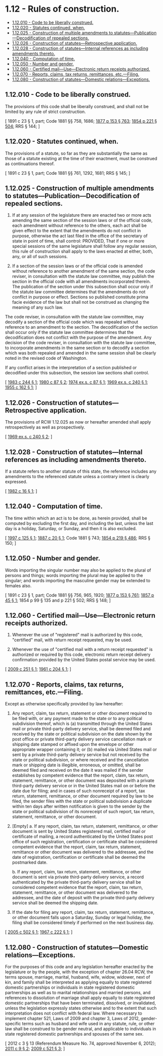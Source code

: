 # 1.12 - Rules of construction.
* [1.12.010 - Code to be liberally construed.](#112010---code-to-be-liberally-construed)
* [1.12.020 - Statutes continued, when.](#112020---statutes-continued-when)
* [1.12.025 - Construction of multiple amendments to statutes—Publication—Decodification of repealed sections.](#112025---construction-of-multiple-amendments-to-statutespublicationdecodification-of-repealed-sections)
* [1.12.026 - Construction of statutes—Retrospective application.](#112026---construction-of-statutesretrospective-application)
* [1.12.028 - Construction of statutes—Internal references as including amendments thereto.](#112028---construction-of-statutesinternal-references-as-including-amendments-thereto)
* [1.12.040 - Computation of time.](#112040---computation-of-time)
* [1.12.050 - Number and gender.](#112050---number-and-gender)
* [1.12.060 - Certified mail—Use—Electronic return receipts authorized.](#112060---certified-mailuseelectronic-return-receipts-authorized)
* [1.12.070 - Reports, claims, tax returns, remittances, etc.—Filing.](#112070---reports-claims-tax-returns-remittances-etcfiling)
* [1.12.080 - Construction of statutes—Domestic relations—Exceptions.](#112080---construction-of-statutesdomestic-relationsexceptions)
## 1.12.010 - Code to be liberally construed.
The provisions of this code shall be liberally construed, and shall not be limited by any rule of strict construction.

\[ 1891 c 23 § 1, part; Code 1881 §§ 758, 1686; [1877 p 153 § 763](http://leg.wa.gov/CodeReviser/Pages/session_laws.aspx?cite=1877%20p%20153%20§%20763); [1854 p 221 § 504](http://leg.wa.gov/CodeReviser/Pages/session_laws.aspx?cite=1854%20p%20221%20§%20504); RRS § 144; \]

## 1.12.020 - Statutes continued, when.
The provisions of a statute, so far as they are substantially the same as those of a statute existing at the time of their enactment, must be construed as continuations thereof.

\[ 1891 c 23 § 1, part; Code 1881 §§ 761, 1292, 1681; RRS § 145; \]

## 1.12.025 - Construction of multiple amendments to statutes—Publication—Decodification of repealed sections.
1. If at any session of the legislature there are enacted two or more acts amending the same section of the session laws or of the official code, each amendment without reference to the others, each act shall be given effect to the extent that the amendments do not conflict in purpose, otherwise the act last filed in the office of the secretary of state in point of time, shall control: PROVIDED, That if one or more special sessions of the same legislature shall follow any regular session, this rule of construction shall apply to the laws enacted at either, both, any, or all of such sessions.

2. If a section of the session laws or of the official code is amended without reference to another amendment of the same section, the code reviser, in consultation with the statute law committee, may publish the section in the official code with all amendments incorporated therein. The publication of the section under this subsection shall occur only if the statute law committee determines that the amendments do not conflict in purpose or effect. Sections so published constitute prima facie evidence of the law but shall not be construed as changing the meaning of any such law.

The code reviser, in consultation with the statute law committee, may decodify a section of the official code which was repealed without reference to an amendment to the section. The decodification of the section shall occur only if the statute law committee determines that the decodification does not conflict with the purpose of the amendment. Any decision of the code reviser, in consultation with the statute law committee, to incorporate amendments in the same section or to decodify a section which was both repealed and amended in the same session shall be clearly noted in the revised code of Washington.

If any conflict arises in the interpretation of a section published or decodified under this subsection, the session law sections shall control.

\[ [1983 c 244 § 1](http://leg.wa.gov/CodeReviser/documents/sessionlaw/1983c244.pdf?cite=1983%20c%20244%20§%201); [1980 c 87 § 2](http://leg.wa.gov/CodeReviser/documents/sessionlaw/1980c87.pdf?cite=1980%20c%2087%20§%202); [1974 ex.s. c 87 § 1](http://leg.wa.gov/CodeReviser/documents/sessionlaw/1974ex1c87.pdf?cite=1974%20ex.s.%20c%2087%20§%201); [1969 ex.s. c 240 § 1](http://leg.wa.gov/CodeReviser/documents/sessionlaw/1969ex1c240.pdf?cite=1969%20ex.s.%20c%20240%20§%201); [1955 c 162 § 1](http://leg.wa.gov/CodeReviser/documents/sessionlaw/1955c162.pdf?cite=1955%20c%20162%20§%201); \]

## 1.12.026 - Construction of statutes—Retrospective application.
The provisions of RCW 1.12.025 as now or hereafter amended shall apply retrospectively as well as prospectively.

\[ [1969 ex.s. c 240 § 2](http://leg.wa.gov/CodeReviser/documents/sessionlaw/1969ex1c240.pdf?cite=1969%20ex.s.%20c%20240%20§%202); \]

## 1.12.028 - Construction of statutes—Internal references as including amendments thereto.
If a statute refers to another statute of this state, the reference includes any amendments to the referenced statute unless a contrary intent is clearly expressed.

\[ [1982 c 16 § 1](http://leg.wa.gov/CodeReviser/documents/sessionlaw/1982c16.pdf?cite=1982%20c%2016%20§%201); \]

## 1.12.040 - Computation of time.
The time within which an act is to be done, as herein provided, shall be computed by excluding the first day, and including the last, unless the last day is a holiday, Saturday, or Sunday, and then it is also excluded.

\[ [1997 c 125 § 1](http://lawfilesext.leg.wa.gov/biennium/1997-98/Pdf/Bills/Session%20Laws/House/1314-S.SL.pdf?cite=1997%20c%20125%20§%201); [1887 c 20 § 1](http://leg.wa.gov/CodeReviser/Pages/session_laws.aspx?cite=1887%20c%2020%20§%201); Code 1881 § 743; [1854 p 219 § 486](http://leg.wa.gov/CodeReviser/Pages/session_laws.aspx?cite=1854%20p%20219%20§%20486); RRS § 150; \]

## 1.12.050 - Number and gender.
Words importing the singular number may also be applied to the plural of persons and things; words importing the plural may be applied to the singular; and words importing the masculine gender may be extended to females also.

\[ 1891 c 23 § 1, part; Code 1881 §§ 756, 965, 1920; [1877 p 153 § 761](http://leg.wa.gov/CodeReviser/Pages/session_laws.aspx?cite=1877%20p%20153%20§%20761); [1857 p 45 § 1](http://leg.wa.gov/CodeReviser/Pages/session_laws.aspx?cite=1857%20p%2045%20§%201); 1854 p 99 § 135 and p 221 § 502; RRS § 148; \]

## 1.12.060 - Certified mail—Use—Electronic return receipts authorized.
1. Whenever the use of "registered" mail is authorized by this code, "certified" mail, with return receipt requested, may be used.

2. Whenever the use of "certified mail with a return receipt requested" is authorized or required by this code, electronic return receipt delivery confirmation provided by the United States postal service may be used.

\[ [2009 c 251 § 1](http://lawfilesext.leg.wa.gov/biennium/2009-10/Pdf/Bills/Session%20Laws/House/1426.SL.pdf?cite=2009%20c%20251%20§%201); [1961 c 204 § 1](http://leg.wa.gov/CodeReviser/documents/sessionlaw/1961c204.pdf?cite=1961%20c%20204%20§%201); \]

## 1.12.070 - Reports, claims, tax returns, remittances, etc.—Filing.
Except as otherwise specifically provided by law hereafter:

1. Any report, claim, tax return, statement or other document required to be filed with, or any payment made to the state or to any political subdivision thereof, which is (a) transmitted through the United States mail or private third-party delivery service, shall be deemed filed and received by the state or political subdivision on the date shown by the post office or private third-party delivery service cancellation mark or shipping date stamped or affixed upon the envelope or other appropriate wrapper containing it; or (b) mailed via United States mail or sent by a private third-party delivery service but not received by the state or political subdivision, or where received and the cancellation mark or shipping date is illegible, erroneous, or omitted, shall be deemed filed and received on the date it was mailed if the sender establishes by competent evidence that the report, claim, tax return, statement, remittance, or other document was deposited with a private third-party delivery service or in the United States mail on or before the date due for filing; and in cases of such nonreceipt of a report, tax return, statement, remittance, or other document required by law to be filed, the sender files with the state or political subdivision a duplicate within ten days after written notification is given to the sender by the state or political subdivision of its nonreceipt of such report, tax return, statement, remittance, or other document.

2. [Empty]
    a. If any report, claim, tax return, statement, remittance, or other document is sent by United States registered mail, certified mail or certificate of mailing, a record authenticated by the United States post office of such registration, certification or certificate shall be considered competent evidence that the report, claim, tax return, statement, remittance or other document was delivered to the addressee, and the date of registration, certification or certificate shall be deemed the postmarked date.

    b. If any report, claim, tax return, statement, remittance, or other document is sent via private third-party delivery service, a record authenticated by the private third-party delivery service shall be considered competent evidence that the report, claim, tax return, statement, remittance, or other document was delivered to the addressee, and the date of deposit with the private third-party delivery service shall be deemed the shipping date.

3. If the date for filing any report, claim, tax return, statement, remittance, or other document falls upon a Saturday, Sunday or legal holiday, the filing shall be considered timely if performed on the next business day.

\[ [2005 c 502 § 1](http://lawfilesext.leg.wa.gov/biennium/2005-06/Pdf/Bills/Session%20Laws/House/1158-S.SL.pdf?cite=2005%20c%20502%20§%201); [1967 c 222 § 1](http://leg.wa.gov/CodeReviser/documents/sessionlaw/1967c222.pdf?cite=1967%20c%20222%20§%201); \]

## 1.12.080 - Construction of statutes—Domestic relations—Exceptions.
For the purposes of this code and any legislation hereafter enacted by the legislature or by the people, with the exception of chapter 26.04 RCW, the terms spouse, marriage, marital, husband, wife, widow, widower, next of kin, and family shall be interpreted as applying equally to state registered domestic partnerships or individuals in state registered domestic partnerships as well as to marital relationships and married persons, and references to dissolution of marriage shall apply equally to state registered domestic partnerships that have been terminated, dissolved, or invalidated, unless the legislation expressly states otherwise and to the extent that such interpretation does not conflict with federal law. Where necessary to implement chapter 521, Laws of 2009 and chapter 3, Laws of 2012, gender-specific terms such as husband and wife used in any statute, rule, or other law shall be construed to be gender neutral, and applicable to individuals in state registered domestic partnerships and spouses of the same sex.

\[ 2012 c 3 § 13 (Referendum Measure No. 74, approved November 6, 2012); [2011 c 9 § 2](http://lawfilesext.leg.wa.gov/biennium/2011-12/Pdf/Bills/Session%20Laws/House/1649.SL.pdf?cite=2011%20c%209%20§%202); [2009 c 521 § 3](http://lawfilesext.leg.wa.gov/biennium/2009-10/Pdf/Bills/Session%20Laws/Senate/5688-S2.SL.pdf?cite=2009%20c%20521%20§%203); \]

